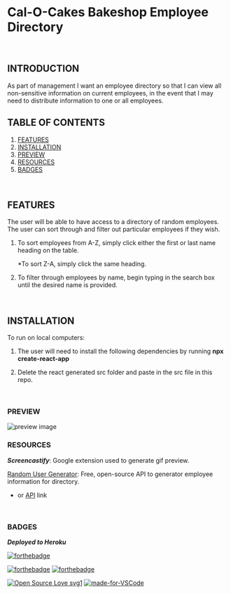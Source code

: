 # Cal-O-Cakes Bakeshop Employee Directory
<br>

## INTRODUCTION

As part of management I want an employee directory so that I can view all non-sensitive information on current employees, in the event that I may need to distribute information to one or all employees.
<br>


## TABLE OF CONTENTS


1. [FEATURES](#features)
2. [INSTALLATION](#installation)
3. [PREVIEW](#preview)
4. [RESOURCES](#resources)
5. [BADGES](#badges)

<br>

## FEATURES

The user will be able to have access to a directory of random employees.
The user can sort through and filter out particular employees if they wish.

1. To sort employees from A-Z, simply click either the first or last name heading on the table.
   
    *To sort Z-A, simply click the same heading.

2. To filter through employees by name, begin typing in the search box until the desired name is provided.

<br>

## INSTALLATION

To run on local computers:

1. The user will need to install the following dependencies by running **npx create-react-app**

2. Delete the react generated src folder and paste in the src file in this repo.

<br>

### PREVIEW

<img src="public/Employee_directory.gif" alt="preview image"/>

<br>

### RESOURCES

***Screencastify***: Google extension used to generate gif preview.

[Random User Generator](https://randomuser.me/): Free, open-source API to generator employee information for directory.
 * or [API](https://randomuser.me/api/?results=200&nat=us) link

<br>

### BADGES


***Deployed to Heroku***

[![forthebadge](https://forthebadge.com/images/badges/check-it-out.svg)](https://shrouded-harbor-34309.herokuapp.com/)

[![forthebadge](https://forthebadge.com/images/badges/made-with-crayons.svg)](https://github.com/lturner19/CalOCakes_Employee_Directory)
[![forthebadge](https://forthebadge.com/images/badges/gluten-free.svg)](https://forthebadge.com)


[![Open Source Love svg1](https://badges.frapsoft.com/os/v1/open-source.svg?v=103)](https://github.com/lturner19/CalOCakes_Employee_Directory)
[![made-for-VSCode](https://img.shields.io/badge/Made%20for-VSCode-1f425f.svg)](https://code.visualstudio.com/)


